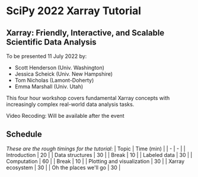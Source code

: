 # SciPy 2022 Xarray Tutorial

## Xarray: Friendly, Interactive, and Scalable Scientific Data Analysis

To be presented 11 July 2022 by:

- Scott Henderson (Univ. Washington)
- Jessica Scheick (Univ. New Hampshire)
- Tom Nicholas (Lamont-Doherty)
- Emma Marshall (Univ. Utah)

This four hour workshop covers fundamental Xarray concepts with increasingly complex real-world data analysis tasks. 

Video Recoding:
Will be available after the event

## Schedule

_These are the rough timings for the tutorial_:
| Topic | Time (min) |
| - | - |
| Introduction | 20 |
| Data structures | 30 |
| Break | 10 |
| Labeled data | 30 |
| Computation | 60 |
| Break | 10 |
| Plotting and visualization | 30 |
| Xarray ecosystem | 30 |
| Oh the places we'll go | 30 |
